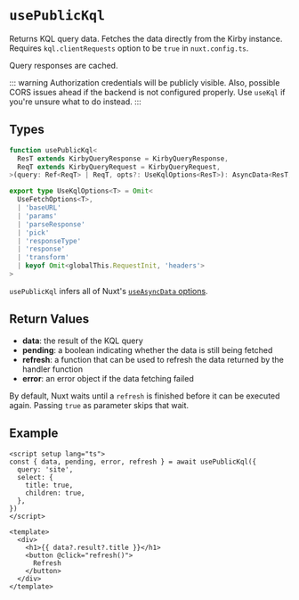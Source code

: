 # `usePublicKql`

Returns KQL query data. Fetches the data directly from the Kirby instance. Requires `kql.clientRequests` option to be `true` in `nuxt.config.ts`.

Query responses are cached.

::: warning
Authorization credentials will be publicly visible. Also, possible CORS issues ahead if the backend is not configured properly. Use `useKql` if you're unsure what to do instead.
:::

## Types

```ts
function usePublicKql<
  ResT extends KirbyQueryResponse = KirbyQueryResponse,
  ReqT extends KirbyQueryRequest = KirbyQueryRequest,
>(query: Ref<ReqT> | ReqT, opts?: UseKqlOptions<ResT>): AsyncData<ResT, true | Error>

export type UseKqlOptions<T> = Omit<
  UseFetchOptions<T>,
  | 'baseURL'
  | 'params'
  | 'parseResponse'
  | 'pick'
  | 'responseType'
  | 'response'
  | 'transform'
  | keyof Omit<globalThis.RequestInit, 'headers'>
>
```

`usePublicKql` infers all of Nuxt's [`useAsyncData` options](https://v3.nuxtjs.org/api/composables/use-async-data#params).

## Return Values

- **data**: the result of the KQL query
- **pending**: a boolean indicating whether the data is still being fetched
- **refresh**: a function that can be used to refresh the data returned by the handler function
- **error**: an error object if the data fetching failed

By default, Nuxt waits until a `refresh` is finished before it can be executed again. Passing `true` as parameter skips that wait.

## Example

```vue
<script setup lang="ts">
const { data, pending, error, refresh } = await usePublicKql({
  query: 'site',
  select: {
    title: true,
    children: true,
  },
})
</script>

<template>
  <div>
    <h1>{{ data?.result?.title }}</h1>
    <button @click="refresh()">
      Refresh
    </button>
  </div>
</template>
```
